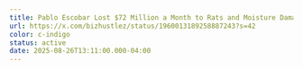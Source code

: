 ```yaml
---
title: Pablo Escobar Lost $72 Million a Month to Rats and Moisture Damage
url: https://x.com/bizhustlez/status/1960013189258887243?s=42
color: c-indigo
status: active
date: 2025-08-26T13:11:00.000-04:00
---
```

